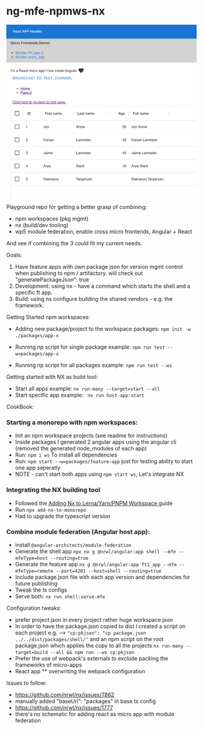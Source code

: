 # ng-mfe-npmws-nx

![img.png](img.png)

Playground repo for getting a better grasp of combining:

- npm workspaces (pkg mgmt)
- nx (build/dev tooling)
- wp5 module federation, enable cross micro frontends, Angular + React

And see if combining the 3 could fit my current needs.

Goals:
1. Have feature apps with own package json for version mgmt control when publishing 
to npm / artifactory. will check out "generatePackageJson": true
2. Development: using nx - have a command which starts the shell and a specific ft app.
3. Build: using nx configure building the shared vendors - e.g. the framework.


Getting Started npm workspaces: 

- Adding new package/project to the workspace packages:
``npm init -w ./packages/app-x``

- Running np script for single package example: 
``npm run test --w=packages/app-x``

- Running np script for all packages example: 
``npm run test --ws``


Getting started with NX as build tool:
- Start all apps example: ```nx run-many --target=start --all```
- Start specific app example: ``` nx run host-app:start```

CookBook:

### Starting a monorepo with npm workspaces:

- Init an npm workspace projects (see readme for instructions)
- Inside packages I generated 2 angular apps using the angular cli (removed the generated node_modules of each app)
- Run: ``npm i ws`` To install all dependencies
- Run: ``npm start --w=packages/feature-app`` just for testing ability to start one app seperatly
- NOTE - can't start both apps using ``npm start ws``, Let's integrate NX

### Integrating the NX building tool
- Followed the [Adding Nx to Lerna/Yarn/PNPM Workspace
  ](https://nx.dev/l/a/migration/adding-to-monorepo) guide
- Run ``npx add-nx-to-monorepo``
- Had to upgrade the typescript version

### Combine module federation (Angular host app):
- install ```@angular-architects/module-federation ```
- Generate the shell app ``npx nx g @nrwl/angular:app shell --mfe --mfeType=host --routing=true``
- Generate the feature app `` nx g @nrwl/angular:app ft1_app --mfe --mfeType=remote --port=4201 --host=shell --routing=true
  ``
- Include package.json file with each app version and dependencies for future publishing
- Tweak the ts configs
- Serve both: ``nx run shell:serve-mfe``

Configuration tweaks:
- prefer project.json in every project rather huge workspace.json
- In order to have the package.json copied to dist I created a script on each project e.g. --> 
``"cp:pkjson": "cp package.json ../../dist/packages/shell/"``
and an npm script on the root package.json which applies the copy to all the projects 
``nx run-many --target=build --all && npm run --ws cp:pkjson``
- Prefer the use of webpack's externals to exclude packing the frameworks of micro-apps
- React app ** overwriting the webpack configuration 

Issues to follow:
- https://github.com/nrwl/nx/issues/7862
- manually added "baseUrl": "packages" in base ts config
- https://github.com/nrwl/nx/issues/1777
- there's no schematic for adding react as micro app with module federation 
